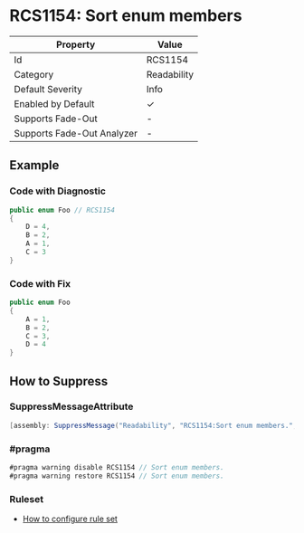 # RCS1154: Sort enum members

| Property                    | Value       |
| --------------------------- | ----------- |
| Id                          | RCS1154     |
| Category                    | Readability |
| Default Severity            | Info        |
| Enabled by Default          | &#x2713;    |
| Supports Fade\-Out          | -           |
| Supports Fade\-Out Analyzer | -           |

## Example

### Code with Diagnostic

```csharp
public enum Foo // RCS1154
{
    D = 4,
    B = 2,
    A = 1,
    C = 3
}
```

### Code with Fix

```csharp
public enum Foo
{
    A = 1,
    B = 2,
    C = 3,
    D = 4
}
```

## How to Suppress

### SuppressMessageAttribute

```csharp
[assembly: SuppressMessage("Readability", "RCS1154:Sort enum members.", Justification = "<Pending>")]
```

### \#pragma

```csharp
#pragma warning disable RCS1154 // Sort enum members.
#pragma warning restore RCS1154 // Sort enum members.
```

### Ruleset

* [How to configure rule set](../HowToConfigureAnalyzers.md)

